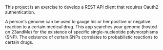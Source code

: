 
This project is an exercise to develop a REST API client that requires Oauth2 authentication.

A person's genome can be used to gauge his or her positive or negative reaction to a certain medical drug. This app searches your genome (hosted on 23andMe) for the existence of specific single-nucleotide polymorphisms (SNP). The existence of certain SNPs correlates to probabilistic reactions to certain drugs. 
